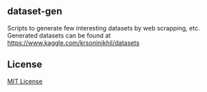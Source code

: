 ## dataset-gen

Scripts to generate few interesting datasets by web scrapping, etc.
Generated datasets can be found at https://www.kaggle.com/krsoninikhil/datasets

## License

[MIT License](https://nks.mit-license.org/)
